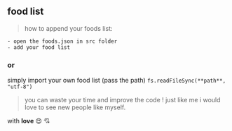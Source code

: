 ## food list

> how to append your foods list:

    - open the foods.json in src folder
    - add your food list

### or

simply import your own food list (pass the path)
`fs.readFileSync(**path**, "utf-8")`

> you can waste your time and improve the code ! just like me
> i would love to see new people like myself.

with **love** :heart_eyes: :cupid:
